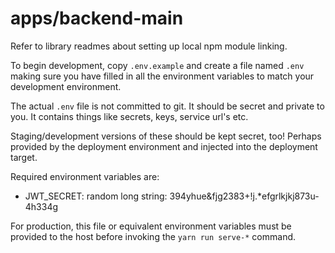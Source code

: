 # apps/backend-main

Refer to library readmes about setting up local npm module linking.

To begin development, copy `.env.example` and create a file named `.env` making sure you have
filled in all the environment variables to match your development environment.

The actual `.env` file is not committed to git. It should be secret and private to you. It contains
things like secrets, keys, service url's etc.

Staging/development versions of these should be kept secret, too! Perhaps provided by the deployment
environment and injected into the deployment target.

Required environment variables are:

* JWT_SECRET: random long string: 394yhue&fjg2383+!j.*efgrlkjkj873u-4h334g

For production, this file or equivalent environment variables must be provided to the host before
invoking the `yarn run serve-*` command.
